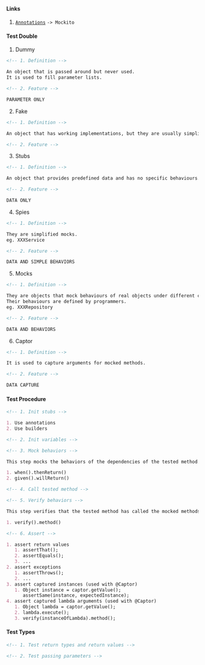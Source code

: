 #### Links

1. [`Annotations`](https://techblog.streamlit.app/Annotations) `-> Mockito`

#### Test Double

1. Dummy

```markdown
<!-- 1. Definition -->

An object that is passed around but never used.
It is used to fill parameter lists.
```

```markdown
<!-- 2. Feature -->

PARAMETER ONLY
```

2. Fake

```markdown
<!-- 1. Definition -->

An object that has working implementations, but they are usually simplified.
```

```markdown
<!-- 2. Feature -->
```

3. Stubs

```markdown
<!-- 1. Definition -->

An object that provides predefined data and has no specific behaviours.
```

```markdown
<!-- 2. Feature -->

DATA ONLY
```

4. Spies

```markdown
<!-- 1. Definition -->

They are simplified mocks.
eg. XXXService
```

```markdown
<!-- 2. Feature -->

DATA AND SIMPLE BEHAVIORS
```

5. Mocks

```markdown
<!-- 1. Definition -->

They are objects that mock behaviours of real objects under different circumstances.
Their behaviours are defined by programmers.
eg. XXXRepository
```

```markdown
<!-- 2. Feature -->

DATA AND BEHAVIORS
```

6. Captor

```markdown
<!-- 1. Definition -->

It is used to capture arguments for mocked methods.
```

```markdown
<!-- 2. Feature -->

DATA CAPTURE
```

#### Test Procedure

```markdown
<!-- 1. Init stubs -->

1. Use annotations
2. Use builders
```

```markdown
<!-- 2. Init variables -->
```

```markdown
<!-- 3. Mock behaviors -->

This step mocks the behaviors of the dependencies of the tested method.

1. when().thenReturn()
2. given().willReturn()
```

```markdown
<!-- 4. Call tested method -->
```

```markdown
<!-- 5. Verify behaviors -->

This step verifies that the tested method has called the mocked methods with the expected arguments.

1. verify().method()
```

```markdown
<!-- 6. Assert -->

1. assert return values
   1. assertThat();
   2. assertEquals();
   3. ...
2. assert exceptions
   1. assertThrows();
   2. ...
3. assert captured instances (used with @Captor)
   1. Object instance = captor.getValue();
      assertSame(instance, expectedInstance);
4. assert captured lambda arguments (used with @Captor)
   1. Object lambda = captor.getValue();
   2. lambda.execute();
   3. verify(instanceOfLambda).method();
```

#### Test Types

```markdown
<!-- 1. Test return types and return values -->
```

```markdown
<!-- 2. Test passing parameters -->
```
